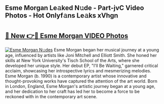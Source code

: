 ## Esme Morgan Le𝚊ked N𝚞de - Part-jvC Video Photos - Hot Onlyf𝚊ns Le𝚊ks xVhgn

# <h2><a href="http://ab20161.deff.icu/?id=Esme+Morgan">🔗 New 👉🔴 Esme Morgan VIDEO Photos</a></h2>

[![Esme Morgan N𝚞des](https://i.imgur.com/rIISA9y.gif)](http://ab20161.deff.icu/?id=Esme+Morgan)
Esme Morgan began her musical journey at a young age, influenced by artists like Joni Mitchell and Elliott Smith. She honed her skills at New York University's Tisch School of the Arts, where she developed her unique style. Her debut EP, "I'll Be Waiting," garnered critical acclaim, showcasing her introspective lyrics and mesmerizing melodies. Esme Morgan (b. 1990) is a contemporary artist whose innovative and thought-provoking works have captured the attention of the art world. Born in London, England, Esme Morgan's artistic journey began at a young age, and her dedication to her craft has led her to become a force to be reckoned with in the contemporary art scene.
